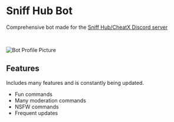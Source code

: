 # Sniff Hub Bot
Comprehensive bot made for the [Sniff Hub/CheatX Discord server](https://discord.gg/5qxMRDUmG5)

<br>

![Bot Profile Picture](https://images-ext-1.discordapp.net/external/rxZchLGHmTQUpUCrKAOWPNx7McdIGMExgYI0wVMRTac/%3Fsize%3D1024/https/cdn.discordapp.com/avatars/821808007792296008/c6fc7d1afcbcbb6917f288f5e53f3d6e.webp?width=300&height=300)

## Features

Includes many features and is constantly being updated. 

* Fun commands
* Many moderation commands
* NSFW commands
* Frequent updates
